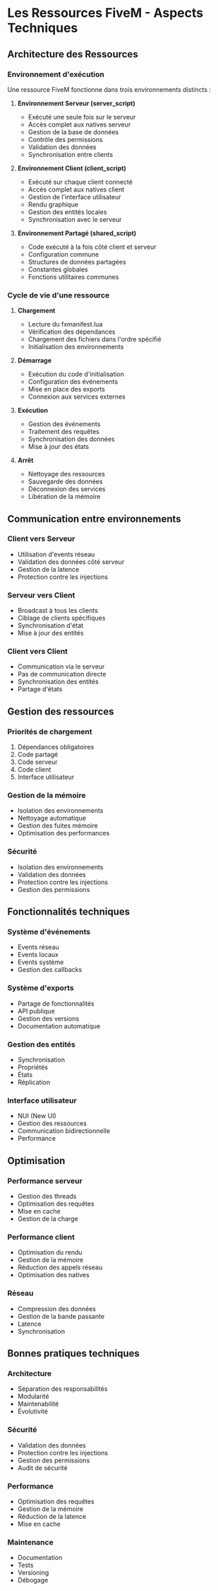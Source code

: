 # Les Ressources FiveM - Aspects Techniques

## Architecture des Ressources

### Environnement d'exécution
Une ressource FiveM fonctionne dans trois environnements distincts :

1. **Environnement Serveur (server_script)**
   - Exécuté une seule fois sur le serveur
   - Accès complet aux natives serveur
   - Gestion de la base de données
   - Contrôle des permissions
   - Validation des données
   - Synchronisation entre clients

2. **Environnement Client (client_script)**
   - Exécuté sur chaque client connecté
   - Accès complet aux natives client
   - Gestion de l'interface utilisateur
   - Rendu graphique
   - Gestion des entités locales
   - Synchronisation avec le serveur

3. **Environnement Partagé (shared_script)**
   - Code exécuté à la fois côté client et serveur
   - Configuration commune
   - Structures de données partagées
   - Constantes globales
   - Fonctions utilitaires communes

### Cycle de vie d'une ressource

1. **Chargement**
   - Lecture du fxmanifest.lua
   - Vérification des dépendances
   - Chargement des fichiers dans l'ordre spécifié
   - Initialisation des environnements

2. **Démarrage**
   - Exécution du code d'initialisation
   - Configuration des événements
   - Mise en place des exports
   - Connexion aux services externes

3. **Exécution**
   - Gestion des événements
   - Traitement des requêtes
   - Synchronisation des données
   - Mise à jour des états

4. **Arrêt**
   - Nettoyage des ressources
   - Sauvegarde des données
   - Déconnexion des services
   - Libération de la mémoire

## Communication entre environnements

### Client vers Serveur
- Utilisation d'events réseau
- Validation des données côté serveur
- Gestion de la latence
- Protection contre les injections

### Serveur vers Client
- Broadcast à tous les clients
- Ciblage de clients spécifiques
- Synchronisation d'état
- Mise à jour des entités

### Client vers Client
- Communication via le serveur
- Pas de communication directe
- Synchronisation des entités
- Partage d'états

## Gestion des ressources

### Priorités de chargement
1. Dépendances obligatoires
2. Code partagé
3. Code serveur
4. Code client
5. Interface utilisateur

### Gestion de la mémoire
- Isolation des environnements
- Nettoyage automatique
- Gestion des fuites mémoire
- Optimisation des performances

### Sécurité
- Isolation des environnements
- Validation des données
- Protection contre les injections
- Gestion des permissions

## Fonctionnalités techniques

### Système d'événements
- Events réseau
- Events locaux
- Events système
- Gestion des callbacks

### Système d'exports
- Partage de fonctionnalités
- API publique
- Gestion des versions
- Documentation automatique

### Gestion des entités
- Synchronisation
- Propriétés
- États
- Réplication

### Interface utilisateur
- NUI (New UI)
- Gestion des ressources
- Communication bidirectionnelle
- Performance

## Optimisation

### Performance serveur
- Gestion des threads
- Optimisation des requêtes
- Mise en cache
- Gestion de la charge

### Performance client
- Optimisation du rendu
- Gestion de la mémoire
- Réduction des appels réseau
- Optimisation des natives

### Réseau
- Compression des données
- Gestion de la bande passante
- Latence
- Synchronisation

## Bonnes pratiques techniques

### Architecture
- Séparation des responsabilités
- Modularité
- Maintenabilité
- Évolutivité

### Sécurité
- Validation des données
- Protection contre les injections
- Gestion des permissions
- Audit de sécurité

### Performance
- Optimisation des requêtes
- Gestion de la mémoire
- Réduction de la latence
- Mise en cache

### Maintenance
- Documentation
- Tests
- Versioning
- Débogage
